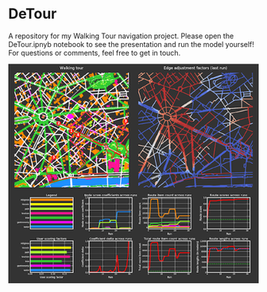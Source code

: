 # DeTour
A repository for my Walking Tour navigation project. Please open the DeTour.ipnyb notebook to see the presentation and run the model yourself! For questions or comments, feel free to get in touch.

![Image of Model cockpit](https://github.com/fvandiest/DeTour/blob/master/assets/Champs_%C3%89lys%C3%A9es.png)
